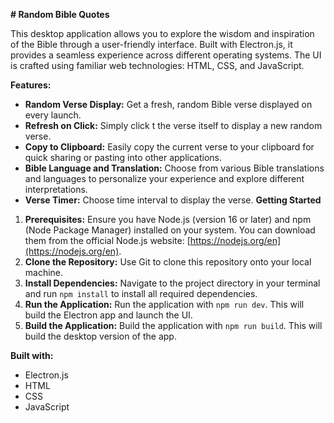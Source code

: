 **# Random Bible Quotes**

This desktop application allows you to explore the wisdom and inspiration of the Bible through a user-friendly interface. Built with Electron.js, it provides a seamless experience across different operating systems. The UI is crafted using familiar web technologies: HTML, CSS, and JavaScript.

**Features:**

- **Random Verse Display:** Get a fresh, random Bible verse displayed on every launch.
- **Refresh on Click:** Simply click t the verse itself to display a new random verse.
- **Copy to Clipboard:** Easily copy the current verse to your clipboard for quick sharing or pasting into other applications.
- **Bible Language and Translation:** Choose from various Bible translations and languages to personalize your experience and explore different interpretations.
- **Verse Timer:** Choose time interval to display the verse.
  **Getting Started**

1. **Prerequisites:** Ensure you have Node.js (version 16 or later) and npm (Node Package Manager) installed on your system. You can download them from the official Node.js website: [https://nodejs.org/en](https://nodejs.org/en).
2. **Clone the Repository:** Use Git to clone this repository onto your local machine.
3. **Install Dependencies:** Navigate to the project directory in your terminal and run `npm install` to install all required dependencies.
4. **Run the Application:** Run the application with `npm run dev`. This will build the Electron app and launch the UI.
5. **Build the Application:** Build the application with `npm run build`. This will build the desktop version of the app.

**Built with:**

- Electron.js
- HTML
- CSS
- JavaScript
